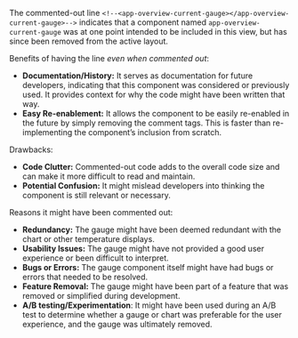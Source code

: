 The commented-out line `<!--<app-overview-current-gauge></app-overview-current-gauge>-->` indicates that a component named `app-overview-current-gauge` was at one point intended to be included in this view, but has since been removed from the active layout.

Benefits of having the line *even when commented out*:

*   **Documentation/History:** It serves as documentation for future developers, indicating that this component was considered or previously used. It provides context for why the code might have been written that way.
*   **Easy Re-enablement:**  It allows the component to be easily re-enabled in the future by simply removing the comment tags.  This is faster than re-implementing the component’s inclusion from scratch.

Drawbacks:

*   **Code Clutter:**  Commented-out code adds to the overall code size and can make it more difficult to read and maintain.
*   **Potential Confusion:**  It might mislead developers into thinking the component is still relevant or necessary.

Reasons it might have been commented out:

*   **Redundancy:** The gauge might have been deemed redundant with the chart or other temperature displays.
*   **Usability Issues:**  The gauge might have not provided a good user experience or been difficult to interpret.
*   **Bugs or Errors:** The gauge component itself might have had bugs or errors that needed to be resolved.
*   **Feature Removal:** The gauge might have been part of a feature that was removed or simplified during development.
*   **A/B testing/Experimentation**: It might have been used during an A/B test to determine whether a gauge or chart was preferable for the user experience, and the gauge was ultimately removed.